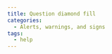 ```yaml
---
title: Question diamond fill
categories:
  - Alerts, warnings, and signs
tags:
  - help
---
```


